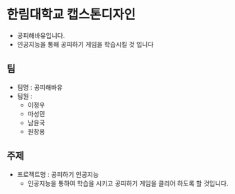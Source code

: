 # 한림대학교 캡스톤디자인
- 공피해바유입니다.
- 인공지능을 통해 공피하기 게임을 학습시킬 것 입니다

## 팀
* 팀명 : 공피해바유
* 팀원 :
  * 이정우
  * 마성민
  * 남윤국
  * 원창용



## 주제
- 프로젝트명 : 공피하기 인공지능
  - 인공지능을 통하여 학습을 시키고 공피하기 게임을 클리어 하도록 할 것입니다.



